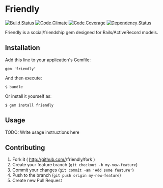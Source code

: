 # Friendly
[![Build Status](https://travis-ci.org/thejchap/friendly.svg?branch=master)](https://travis-ci.org/thejchap/friendly) 
[![Code Climate](https://codeclimate.com/github/thejchap/friendly.png)](https://codeclimate.com/github/thejchap/friendly)
[![Code Coverage](https://codeclimate.com/github/thejchap/friendly/coverage.png)](https://codeclimate.com/github/thejchap/friendly)
[![Dependency Status](https://gemnasium.com/thejchap/friendly.svg)](https://gemnasium.com/thejchap/friendly)

Friendly is a social/friendship gem designed for Rails/ActiveRecord models.

## Installation

Add this line to your application's Gemfile:

    gem 'friendly'

And then execute:

    $ bundle

Or install it yourself as:

    $ gem install friendly

## Usage

TODO: Write usage instructions here

## Contributing

1. Fork it ( http://github.com/<my-github-username>/friendly/fork )
2. Create your feature branch (`git checkout -b my-new-feature`)
3. Commit your changes (`git commit -am 'Add some feature'`)
4. Push to the branch (`git push origin my-new-feature`)
5. Create new Pull Request
